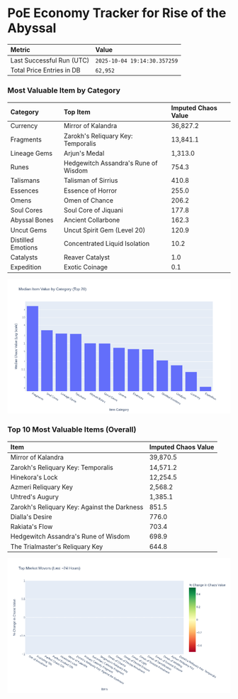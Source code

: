 # PoE Economy Tracker for Rise of the Abyssal

<!-- START_MAINTENANCE -->
| Metric | Value |
|:---|:---|
| Last Successful Run (UTC) | `2025-10-04 19:14:30.357259` |
| Total Price Entries in DB | `62,952` |

<!-- END_MAINTENANCE -->

<!-- START_DATAFRAME_DEBUG -->
<!-- END_DATAFRAME_DEBUG -->

<!-- START_CATEGORY_ANALYSIS -->
### Most Valuable Item by Category
| Category | Top Item | Imputed Chaos Value |
| :--- | :--- | :--- |
| Currency | Mirror of Kalandra | 36,827.2 |
| Fragments | Zarokh's Reliquary Key: Temporalis | 13,841.1 |
| Lineage Gems | Arjun's Medal | 1,313.0 |
| Runes | Hedgewitch Assandra's Rune of Wisdom | 754.3 |
| Talismans | Talisman of Sirrius | 410.8 |
| Essences | Essence of Horror | 255.0 |
| Omens | Omen of Chance | 206.2 |
| Soul Cores | Soul Core of Jiquani | 177.8 |
| Abyssal Bones | Ancient Collarbone | 162.3 |
| Uncut Gems | Uncut Spirit Gem (Level 20) | 120.9 |
| Distilled Emotions | Concentrated Liquid Isolation | 10.2 |
| Catalysts | Reaver Catalyst | 1.0 |
| Expedition | Exotic Coinage | 0.1 |


![Category Analysis Chart](charts/category_analysis.png)
<!-- END_ANALYSIS -->

<!-- START_ANALYSIS -->
### Top 10 Most Valuable Items (Overall)
| Item | Imputed Chaos Value |
| :--- | :--- |
| Mirror of Kalandra | 39,870.5 |
| Zarokh's Reliquary Key: Temporalis | 14,571.2 |
| Hinekora's Lock | 12,254.5 |
| Azmeri Reliquary Key | 2,568.2 |
| Uhtred's Augury | 1,385.1 |
| Zarokh's Reliquary Key: Against the Darkness | 851.5 |
| Dialla's Desire | 776.0 |
| Rakiata's Flow | 703.4 |
| Hedgewitch Assandra's Rune of Wisdom | 698.9 |
| The Trialmaster's Reliquary Key | 644.8 |


![Market Movers Chart](charts/market_movers.png)
<!-- END_ANALYSIS -->
